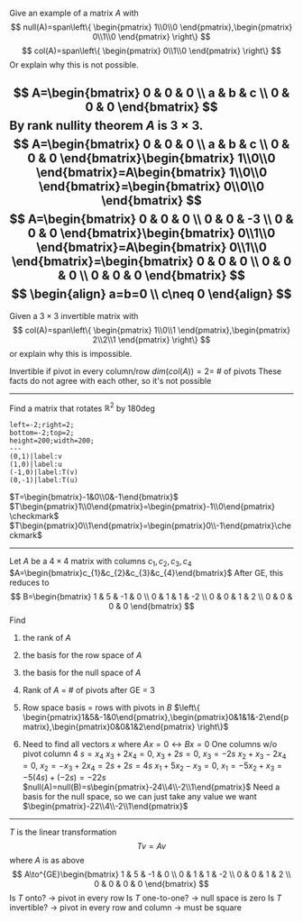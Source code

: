 Give an example of a matrix $A$ with
$$
null(A)=span\left\{ \begin{pmatrix}
1\\0\\0
\end{pmatrix},\begin{pmatrix}
0\\1\\0
\end{pmatrix} \right\}
$$
$$
col(A)=span\left\{ \begin{pmatrix}
0\\1\\0
\end{pmatrix} \right\}
$$
Or explain why this is not possible.

$$
A=\begin{bmatrix}
0 & 0 & 0 \\
a & b & c \\
0 & 0 & 0
\end{bmatrix}
$$
By rank nullity theorem $A$ is $3 \times 3$.
$$
A=\begin{bmatrix}
0 & 0 & 0 \\
a & b & c \\
0 & 0 & 0
\end{bmatrix}\begin{bmatrix}
1\\0\\0
\end{bmatrix}=A\begin{bmatrix}
1\\0\\0
\end{bmatrix}=\begin{bmatrix}
0\\0\\0
\end{bmatrix}
$$
$$
A=\begin{bmatrix}
0 & 0 & 0 \\
0 & 0 & -3 \\
0 & 0 & 0
\end{bmatrix}\begin{bmatrix}
0\\1\\0
\end{bmatrix}=A\begin{bmatrix}
0\\1\\0
\end{bmatrix}=\begin{bmatrix}
0 & 0 & 0 \\
0 & 0 & 0 \\
0 & 0 & 0
\end{bmatrix}
$$
$$
\begin{align}
a=b=0 \\
c\neq 0
\end{align}
$$
---
Given a $3 \times 3$ invertible matrix with
$$
col(A)=span\left\{ \begin{pmatrix}
1\\0\\1
\end{pmatrix},\begin{pmatrix}
2\\2\\1
\end{pmatrix} \right\}
$$
or explain why this is impossible.

Invertible if pivot in every column/row
$dim(col(A))=2=$ # of pivots
These facts do not agree with each other, so it's not possible

---
Find a matrix that rotates $\mathbb{R}^2$ by $180\deg$
```desmos-graph
left=-2;right=2;
bottom=-2;top=2;
height=200;width=200;
---
(0,1)|label:v
(1,0)|label:u
(-1,0)|label:T(v)
(0,-1)|label:T(u)
```
$T=\begin{bmatrix}-1&0\\0&-1\end{bmatrix}$
$T\begin{pmatrix}1\\0\end{pmatrix}=\begin{pmatrix}-1\\0\end{pmatrix} \checkmark$
$T\begin{pmatrix}0\\1\end{pmatrix}=\begin{pmatrix}0\\-1\end{pmatrix}\checkmark$

---
Let $A$ be a $4 \times 4$ matrix with columns $c_{1},c_{2},c_{3},c_{4}$
$A=\begin{bmatrix}c_{1}&c_{2}&c_{3}&c_{4}\end{bmatrix}$
After GE, this reduces to
$$
B=\begin{bmatrix}
1 & 5 & -1 & 0 \\
0 & 1 & 1 & -2 \\
0 & 0 & 1 & 2 \\
0 & 0 & 0 & 0
\end{bmatrix}
$$
Find
1. the rank of $A$
2. the basis for the row space of $A$
3. the basis for the null space of $A$

1. Rank of $A$ = # of pivots after GE = 3
2. Row space basis = rows with pivots in $B$
   $\left\{ \begin{pmatrix}1&5&-1&0\end{pmatrix},\begin{pmatrix}0&1&1&-2\end{pmatrix},\begin{pmatrix}0&0&1&2\end{pmatrix} \right\}$
3. Need to find all vectors $x$ where $Ax=0\leftrightarrow Bx=0$
   One columns w/o pivot column 4
   $s=x_{4}$
   $x_{3}+2x_{4}=0$, $x_{3}+2s=0$, $x_{3}=-2s$
   $x_{2}+x_{3}-2x_{4}=0$, $x_{2}=-x_{3}+2x_{4}=2s+2s=4s$
   $x_{1}+5x_{2}-x_{3}=0$, $x_{1}=-5x_{2}+x_{3}=-5(4s)+(-2s)=-22s$
   $null(A)=null(B)=s\begin{pmatrix}-24\\4\\-2\\1\end{pmatrix}$
   Need a basis for the null space, so we can just take any value we want
   $\begin{pmatrix}-22\\4\\-2\\1\end{pmatrix}$

---
$T$ is the linear transformation
$$
Tv=Av
$$
where $A$ is as above
$$
A\to^{GE}\begin{bmatrix}
1 & 5 & -1 & 0 \\
0 & 1 & 1 & -2 \\
0 & 0 & 1 & 2 \\
0 & 0 & 0 & 0
\end{bmatrix}
$$
Is $T$ onto? -> pivot in every row
Is $T$ one-to-one? -> null space is zero
Is $T$ invertible? -> pivot in every row and column -> must be square